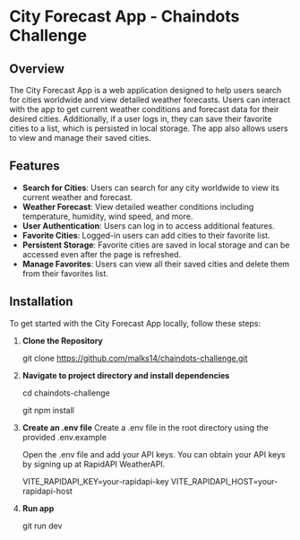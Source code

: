 # City Forecast App - Chaindots Challenge

## Overview

The City Forecast App is a web application designed to help users search for cities worldwide and view detailed weather forecasts. Users can interact with the app to get current weather conditions and forecast data for their desired cities. Additionally, if a user logs in, they can save their favorite cities to a list, which is persisted in local storage. The app also allows users to view and manage their saved cities.

## Features

- **Search for Cities**: Users can search for any city worldwide to view its current weather and forecast.
- **Weather Forecast**: View detailed weather conditions including temperature, humidity, wind speed, and more.
- **User Authentication**: Users can log in to access additional features.
- **Favorite Cities**: Logged-in users can add cities to their favorite list.
- **Persistent Storage**: Favorite cities are saved in local storage and can be accessed even after the page is refreshed.
- **Manage Favorites**: Users can view all their saved cities and delete them from their favorites list.

## Installation

To get started with the City Forecast App locally, follow these steps:

1. **Clone the Repository**

   git clone https://github.com/malks14/chaindots-challenge.git

2. **Navigate to project directory and install dependencies**

    cd chaindots-challenge

    git npm install

3. **Create an .env file**
    Create a .env file in the root directory using the provided .env.example

    Open the .env file and add your API keys. You can obtain your API keys by signing up at RapidAPI WeatherAPI.

    VITE_RAPIDAPI_KEY=your-rapidapi-key
    VITE_RAPIDAPI_HOST=your-rapidapi-host

4. **Run app**

    git run dev
